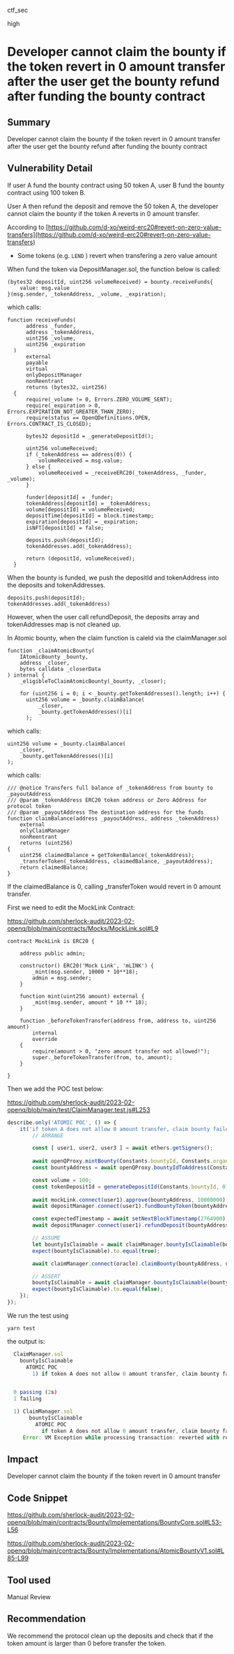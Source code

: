 ctf_sec

high

# Developer cannot claim the bounty if the token revert in 0 amount transfer after the user get the bounty refund after funding the bounty contract

## Summary

Developer cannot claim the bounty if the token revert in 0 amount transfer after the user get the bounty refund after funding the bounty contract

## Vulnerability Detail

If user A fund the bounty contract using 50 token A, user B fund the bounty contract using 100 token B.

User A then refund the deposit and remove the 50 token A, the developer cannot claim the bounty if the token A reverts in 0 amount transfer.

According to [https://github.com/d-xo/weird-erc20#revert-on-zero-value-transfers](https://github.com/d-xo/weird-erc20#revert-on-zero-value-transfers)

- Some tokens (e.g. `LEND`
) revert when transfering a zero value amount

When fund the token via DepositManager.sol, the function below is called:

```solidity
(bytes32 depositId, uint256 volumeReceived) = bounty.receiveFunds{
    value: msg.value
}(msg.sender, _tokenAddress, _volume, _expiration);
```

which calls:

```solidity
function receiveFunds(
      address _funder,
      address _tokenAddress,
      uint256 _volume,
      uint256 _expiration
  )
      external
      payable
      virtual
      onlyDepositManager
      nonReentrant
      returns (bytes32, uint256)
  {
      require(_volume != 0, Errors.ZERO_VOLUME_SENT);
      require(_expiration > 0, Errors.EXPIRATION_NOT_GREATER_THAN_ZERO);
      require(status == OpenQDefinitions.OPEN, Errors.CONTRACT_IS_CLOSED);

      bytes32 depositId = _generateDepositId();

      uint256 volumeReceived;
      if (_tokenAddress == address(0)) {
          volumeReceived = msg.value;
      } else {
          volumeReceived = _receiveERC20(_tokenAddress, _funder, _volume);
      }

      funder[depositId] = _funder;
      tokenAddress[depositId] = _tokenAddress;
      volume[depositId] = volumeReceived;
      depositTime[depositId] = block.timestamp;
      expiration[depositId] = _expiration;
      isNFT[depositId] = false;

      deposits.push(depositId);
      tokenAddresses.add(_tokenAddress);

      return (depositId, volumeReceived);
  }
```

When the bounty is funded, we push the depositId and tokenAddress into the deposits and tokenAddresses.

```solidity
deposits.push(depositId);
tokenAddresses.add(_tokenAddress)
```

However, when the user call refundDeposit, the deposits array and tokenAddresses map is not cleaned up.

In Atomic bounty, when the claim function is caleld via the claimManager.sol

```solidity
function _claimAtomicBounty(
    IAtomicBounty _bounty,
    address _closer,
    bytes calldata _closerData
) internal {
    _eligibleToClaimAtomicBounty(_bounty, _closer);

    for (uint256 i = 0; i < _bounty.getTokenAddresses().length; i++) {
      uint256 volume = _bounty.claimBalance(
          _closer,
          _bounty.getTokenAddresses()[i]
      );
```

which calls:

```solidity
uint256 volume = _bounty.claimBalance(
    _closer,
    _bounty.getTokenAddresses()[i]
);
```

which calls:

```solidity
/// @notice Transfers full balance of _tokenAddress from bounty to _payoutAddress
/// @param _tokenAddress ERC20 token address or Zero Address for protocol token
/// @param _payoutAddress The destination address for the funds
function claimBalance(address _payoutAddress, address _tokenAddress)
    external
    onlyClaimManager
    nonReentrant
    returns (uint256)
{
    uint256 claimedBalance = getTokenBalance(_tokenAddress);
    _transferToken(_tokenAddress, claimedBalance, _payoutAddress);
    return claimedBalance;
}
```

If the claimedBalance is 0, calling _transferToken would revert in 0 amount transfer.

First we need to edit the MockLink Contract:

https://github.com/sherlock-audit/2023-02-openq/blob/main/contracts/Mocks/MockLink.sol#L9

```solidity
contract MockLink is ERC20 {

    address public admin;

    constructor() ERC20('Mock Link', 'mLINK') {
        _mint(msg.sender, 10000 * 10**18);
        admin = msg.sender;
    }

    function mint(uint256 amount) external {
        _mint(msg.sender, amount * 10 ** 18);
    }

    function _beforeTokenTransfer(address from, address to, uint256 amount)
        internal
        override
    { 
        require(amount > 0, "zero amount transfer not allowed!");
        super._beforeTokenTransfer(from, to, amount);
    }

}
```

Then we add the POC test below:

https://github.com/sherlock-audit/2023-02-openq/blob/main/test/ClaimManager.test.js#L253

```javascript
describe.only('ATOMIC POC', () => {
	it('if token A does not allow 0 amount transfer, claim bounty failed if user get refund after supplying bounty token', async () => {
		// ARRANGE

		const [ user1, user2, user3 ] = await ethers.getSigners();
		
		await openQProxy.mintBounty(Constants.bountyId, Constants.organization, atomicBountyInitOperation);
		const bountyAddress = await openQProxy.bountyIdToAddress(Constants.bountyId);

		const volume = 100;
		const tokenDepositId = generateDepositId(Constants.bountyId, 0);
		
		await mockLink.connect(user1).approve(bountyAddress, 10000000);
		await depositManager.connect(user1).fundBountyToken(bountyAddress, mockLink.address, volume, 1, Constants.funderUuid);

		const expectedTimestamp = await setNextBlockTimestamp(2764900);
		await depositManager.connect(user1).refundDeposit(bountyAddress, tokenDepositId)

		// ASSUME
		let bountyIsClaimable = await claimManager.bountyIsClaimable(bountyAddress);
		expect(bountyIsClaimable).to.equal(true);

		await claimManager.connect(oracle).claimBounty(bountyAddress, user3.address, abiEncodedSingleCloserData);

		// ASSERT
		bountyIsClaimable = await claimManager.bountyIsClaimable(bountyAddress);
		expect(bountyIsClaimable).to.equal(false);
	});
});
```

We run the test using

```solidity
yarn test
```

the output is:

```javascript
  ClaimManager.sol
    bountyIsClaimable
      ATOMIC POC
        1) if token A does not allow 0 amount transfer, claim bounty failed if user get refund after supplying bounty token


  0 passing (2s)
  1 failing

  1) ClaimManager.sol
       bountyIsClaimable
         ATOMIC POC
           if token A does not allow 0 amount transfer, claim bounty failed if user get refund after supplying bounty token:
     Error: VM Exception while processing transaction: reverted with reason string 'zero amount transfer not allowed!'  
```

## Impact

Developer cannot claim the bounty if the token revert in 0 amount transfer

## Code Snippet

https://github.com/sherlock-audit/2023-02-openq/blob/main/contracts/Bounty/Implementations/BountyCore.sol#L53-L56

https://github.com/sherlock-audit/2023-02-openq/blob/main/contracts/Bounty/Implementations/AtomicBountyV1.sol#L85-L99

## Tool used

Manual Review

## Recommendation

We recommend the protocol clean up the deposits and check that if the token amount is larger than 0 before transfer the token.